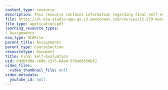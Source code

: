 ```yaml
---
content_type: resource
description: This resource contains information regarding final self-evaluation.
file: https://ol-ocw-studio-app-qa.s3.amazonaws.com/courses/15-279-management-communication-for-undergraduates-fall-2012/6dd0fd0dc606c575b4e0578a08550bf2_MIT15_279F12_eval_final.pdf
file_type: application/pdf
learning_resource_types:
- Assignments
ocw_type: OCWFile
parent_title: Assignments
parent_type: CourseSection
resourcetype: Document
title: Final Self-Evaluation
uid: 6dd0fd0d-c606-c575-b4e0-578a08550bf2
video_files:
  video_thumbnail_file: null
video_metadata:
  youtube_id: null
---
```

